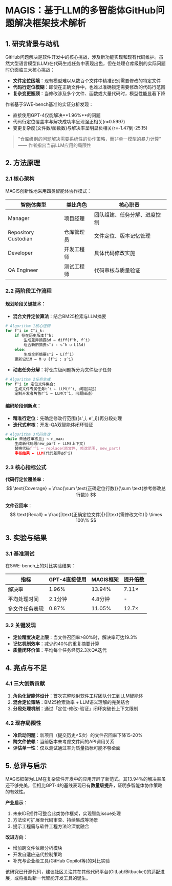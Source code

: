 # MAGIS：基于LLM的多智能体GitHub问题解决框架技术解析

## 1. 研究背景与动机

GitHub问题解决是软件开发中的核心挑战，涉及新功能实现和现有代码维护。虽然大型语言模型(LLM)在代码生成任务中表现出色，但在处理仓库级别的实际问题时仍面临三大核心挑战：

- **文件定位困境**：现有模型难以从数百个文件中精准识别需要修改的特定文件
- **代码行定位模糊**：即使在正确文件中，也难以准确锁定需要修改的代码行范围
- **复杂变更瓶颈**：当修改涉及多个文件、函数或大量代码时，模型性能显著下降

作者基于SWE-bench基准的实证分析发现：
- 直接使用GPT-4仅能解决**1.96%**的问题
- 代码行定位覆盖率与解决成功率呈现强正相关(r=0.5997)
- 变更复杂度(文件数/函数数)与解决率呈明显负相关(r=-1.47到-25.15)

> "仓库级别的问题解决需要系统性的协作策略，而非单一模型的暴力计算" —— 作者指出当前LLM应用的局限性

## 2. 方法原理

### 2.1 核心架构
MAGIS创新性地采用四类智能体协作模式：

| 智能体类型 | 类比角色 | 核心职责 |
|-----------|----------|----------|
| Manager   | 项目经理 | 团队组建、任务分解、进度控制 |
| Repository Custodian | 仓库管理员 | 文件定位、版本记忆管理 |
| Developer | 开发工程师 | 具体代码修改实施 |
| QA Engineer | 测试工程师 | 代码审核与质量验证 |

### 2.2 两阶段工作流程

#### 规划阶段关键技术：
- **混合文件定位算法**：结合BM25检索与LLM摘要
```python
# Algorithm 1核心逻辑
for f^i in C^i_k:
    if 存在历史版本f^h:
        生成差异摘要Δd ← diff(f^h, f^i)
        组合新旧摘要s^i ← s^h ∪ L(Δd)
    else:
        生成全新摘要s^i ← L(f^i)
    更新记忆M ← M ∪ {f^i : s^i}
```
- **动态任务分解**：将仓库级问题拆分为文件级子任务
```python
# Algorithm 2任务生成
for f^i in 定位文件集合:
    生成文件专属任务t^i ← LLM(f^i, 问题描述)
    定制开发者角色r^i ← LLM(t^i, 问题描述)
```

#### 编码阶段创新点：
- **精准行定位**：先确定修改行范围{[s'_i, e'_i]}再分段处理
- **迭代式审核**：开发-QA双智能体闭环验证
```python
# Algorithm 3代码修改
while 未通过审核且j < n_max:
    生成新代码段new_part ← LLM(上下文)
    替换代码f'^i ← replace(原文件, 修改范围, new_part)
    审核结果 ← LLM(代码差异Δd^i)
```

### 2.3 核心指标公式

**代码行定位覆盖率**：
$$
\text{Coverage} = \frac{\sum \text{正确定位行数}}{\sum \text{参考修改总行数}}
$$

**文件召回率**：
$$
\text{Recall} = \frac{|\text{正确定位文件}|}{|\text{需修改文件}|} \times 100\%
$$

## 3. 实验与结果

### 3.1 基准测试
在SWE-bench上的对比实验结果：

| 指标           | GPT-4直接使用 | MAGIS框架 | 提升倍数 |
|----------------|---------------|-----------|---------|
| 解决率         | 1.96%         | 13.94%    | 7.11×   |
| 平均处理时间   | 2.1分钟       | 4.8分钟   | -       |
| 多文件任务表现 | 0.87%         | 11.05%    | 12.7×   |

### 3.2 关键发现
- **定位精度决定上限**：当文件召回率>80%时，解决率可达19.3%
- **记忆机制效率**：减少约40%的重复摘要计算
- **质量闭环价值**：平均每个任务经历2.3次QA迭代

## 4. 亮点与不足

### 4.1 三大创新贡献
1. **角色化智能体设计**：首次完整映射软件工程团队分工到LLM智能体
2. **混合定位策略**：BM25检索效率 + LLM语义理解的完美结合
3. **分段处理机制**：通过「定位-修改-验证」闭环突破长上下文限制

### 4.2 现存局限性
- **冷启动问题**：新项目（提交历史<5次）的文件召回率下降15-20%
- **跨文件依赖**：当前版本未考虑文件间的API调用关系
- **评估单一性**：仅以测试通过率为质量指标可能不够全面

## 5. 总评与启示

MAGIS框架为LLM在复杂软件开发中的应用开辟了新范式。其13.94%的解决率虽还不够完美，但相比GPT-4的基线表现已有**数量级提升**，证明多智能体协作策略的有效性。

**产业启示**：
1. 未来IDE插件可整合此类协作框架，实现智能issue处理
2. 方法论可扩展至代码审查、持续集成等场景
3. 提示工程需与软件工程方法论深度融合

**改进方向**：
- 增加跨文件依赖分析模块
- 开发自适应迭代控制策略
- 补充与企业级工具(GitHub Copilot等)的对比实验

该研究已开源代码，建议社区关注其在其他代码平台(GitLab/Bitbucket)的适配进展，或将推动新一代智能开发工具的诞生。